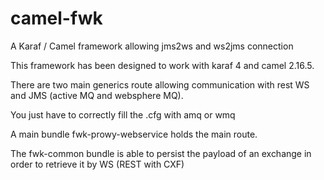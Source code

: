 # camel-fwk
A Karaf / Camel framework allowing jms2ws and ws2jms connection

This framework has been designed to work with karaf 4 and camel 2.16.5.

There are two main generics route allowing communication with rest WS and JMS (active MQ and websphere MQ).

You just have to correctly fill the .cfg with amq or wmq

A main bundle fwk-prowy-webservice holds the main route.

The fwk-common bundle is able to persist the payload of an exchange in order to retrieve it by WS (REST with CXF)
